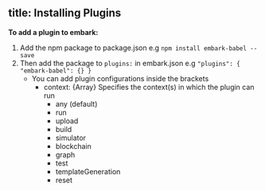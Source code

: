 title: Installing Plugins
---

**To add a plugin to embark:**

1. Add the npm package to package.json
   e.g ``npm install embark-babel --save``
2. Then add the package to ``plugins:`` in embark.json
   e.g ``"plugins": { "embark-babel": {} }``
   * You can add plugin configurations inside the brackets
     * context: {Array} Specifies the context(s) in which the plugin can run
        * any (default)
        * run
        * upload
        * build
        * simulator
        * blockchain
        * graph
        * test
        * templateGeneration
        * reset

